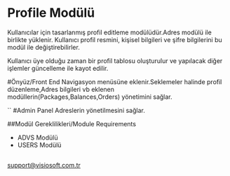 # Profile Modülü
Kullanıcılar için tasarlanmış profil editleme modülüdür.Adres modülü ile birlikte yüklenir.
Kullanıcı profil resmini, kişisel bilgileri ve şifre bilgilerini bu modül ile değiştirebilirler.

Kullanıcı üye olduğu zaman bir profil tablosu oluşturulur ve yapılacak diğer işlemler güncelleme ile
kayot edilir.

#Önyüz/Front End
Navigasyon menüsüne eklenir.Seklemeler halinde profil düzenleme,Adres bilgileri vb 
eklenen modüllerin(Packages,Balances,Orders) yönetimini sağlar. 

``
#Admin Panel
Adreslerin yönetilmesini sağlar.

##Modül Gereklilikleri/Module Requirements
- ADVS Modülü
- USERS Modülü

##
support@visiosoft.com.tr